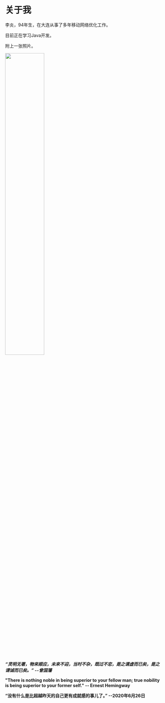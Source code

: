 # 关于我

李炎，94年生，在大连从事了多年移动网络优化工作。

目前正在学习Java开发。

附上一张照片。

<img src="https://images.shiguangping.com/imgs/201911/IMG_52d80c.jpg" width=50%>  

***“灵明无著，物来顺应，未来不迎，当时不杂，既过不恋，是之谓虚而已矣，是之谓诚而已矣。” --曾国藩***

**"There is nothing noble in being superior to your fellow man; true nobility is being superior to your former self." -- Ernest Hemingway**

**“没有什么是比超越昨天的自己更有成就感的事儿了。” --2020年6月26日**
